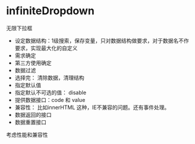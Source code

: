 # infiniteDropdown

无限下拉框


- 设定数据结构：1级搜索，保存变量，只对数据结构做要求，对于数据名不作要求，实现最大化的自定义
- 需求确定
- 第三方使用确定
- 数据过滤
- 选择完： 清除数据，清理结构
- 指定默认值
- 指定默认不可选的值： disable
- 提供数据接口：code 和 value
- 兼容性： 比如innerHTML 这种，IE不兼容的问题。还有事件处理。
- 数据返回的接口
- 数据重置接口

考虑性能和兼容性
